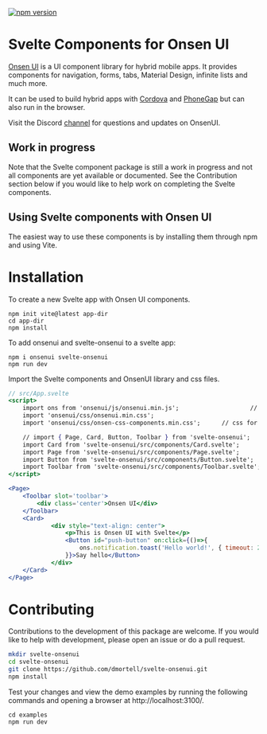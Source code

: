 [![npm version](https://badge.fury.io/js/svelte-onsenui.svg)](https://badge.fury.io/js/svelte-onsenui)

# Svelte Components for Onsen UI

[Onsen UI](https://onsen.io/) is a UI component library for hybrid mobile apps. It provides components for navigation, forms, tabs, Material Design, infinite lists and much more.

It can be used to build hybrid apps with [Cordova](https://cordova.apache.org/) and [PhoneGap](http://phonegap.com/) but can also run in the browser.

Visit the Discord [channel](https://discord.com/invite/WANew4d) for questions and updates on OnsenUI.

## Work in progress

Note that the Svelte component package is still a work in progress and not all components are yet available or documented. See the Contribution section below if you would like to help work on completing the Svelte components.

## Using Svelte components with Onsen UI

The easiest way to use these components is by installing them through npm and using Vite.

# Installation

To create a new Svelte app with Onsen UI components.

```
npm init vite@latest app-dir
cd app-dir
npm install
```

To add onsenui and svelte-onsenui to a svelte app:
```
npm i onsenui svelte-onsenui
npm run dev
```

Import the Svelte components and OnsenUI library and css files.

```jsx
// src/App.svelte
<script>
	import ons from 'onsenui/js/onsenui.min.js';					// import the OnsenUI library
	import 'onsenui/css/onsenui.min.css';									// css for Onsen components (ons-input)
	import 'onsenui/css/onsen-css-components.min.css';		// css for Osnen classes    (.notification)

	// import { Page, Card, Button, Toolbar } from 'svelte-onsenui';
	import Card from 'svelte-onsenui/src/components/Card.svelte';
	import Page from 'svelte-onsenui/src/components/Page.svelte';
	import Button from 'svelte-onsenui/src/components/Button.svelte';
	import Toolbar from 'svelte-onsenui/src/components/Toolbar.svelte';
</script>

<Page>
	<Toolbar slot='toolbar'>
		<div class='center'>Onsen UI</div>
	</Toolbar>
	<Card>
			<div style="text-align: center">
				<p>This is Onsen UI with Svelte</p>
				<Button id="push-button" on:click={()=>{
					ons.notification.toast('Hello world!', { timeout: 2000 });
				}}>Say hello</Button>
			</div>
	</Card>
</Page>
```

# Contributing

Contributions to the development of this package are welcome. If you would like to help with development, please open an issue or do a pull request.

```bash
mkdir svelte-onsenui
cd svelte-onsenui
git clone https://github.com/dmortell/svelte-onsenui.git
npm install
```

Test your changes and view the demo examples by running the following commands and opening a browser at http://localhost:3100/.
```
cd examples
npm run dev
```